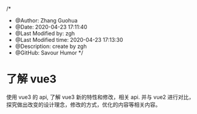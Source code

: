 /*
* @Author: Zhang Guohua
* @Date:   2020-04-23 17:11:40
* @Last Modified by:   zgh
* @Last Modified time: 2020-04-23 17:13:30
* @Description: create by zgh
* @GitHub: Savour Humor
*/

# 了解 vue3


使用 vue3 的 api, 了解 vue3 新的特性和修改，相关 api. 并与 vue2 进行对比，探究做出改变的设计理念，修改的方式，优化的内容等相关内容。

